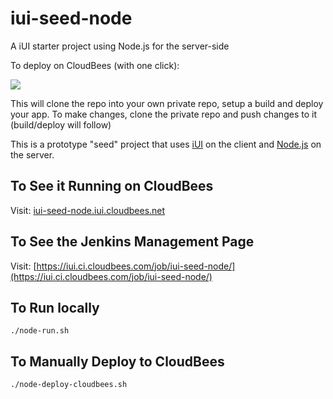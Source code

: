iui-seed-node
=============

A iUI starter project using Node.js for the server-side

To deploy on CloudBees (with one click):

<a href="https://grandcentral.cloudbees.com/?CB_clickstart=https://raw.github.com/iui/iui-seed-node/master/clickstart.json"><img src="https://d3ko533tu1ozfq.cloudfront.net/clickstart/deployInstantly.png"/></a>

This will clone the repo into your own private repo, setup a build and deploy your app. To make changes, clone the private repo and push changes to it (build/deploy will follow)

This is a prototype "seed" project that uses [iUI](http://www.iui-js.org) on the client and [Node.js](http://nodejs.org) on the server.

To See it Running on CloudBees
------------------------------

Visit: [iui-seed-node.iui.cloudbees.net](http://iui-seed-node.iui.cloudbees.net/)

To See the Jenkins Management Page
----------------------------------

Visit: [https://iui.ci.cloudbees.com/job/iui-seed-node/](https://iui.ci.cloudbees.com/job/iui-seed-node/)


To Run locally
--------------

    ./node-run.sh
    
To Manually Deploy to CloudBees
----------------------

    ./node-deploy-cloudbees.sh
